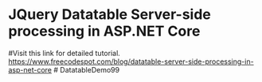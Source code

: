# JQuery Datatable Server-side processing in ASP.NET Core

#Visit this link for detailed tutorial. https://www.freecodespot.com/blog/datatable-server-side-processing-in-asp-net-core
#   D a t a t a b l e D e m o 99
 
